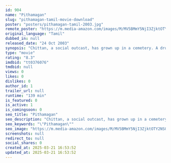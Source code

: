 ```yaml
---
id: 904
name: "Pithamagan"
slug: "pithamagan-tamil-movie-download"
poster: "posters/pithamagan-tamil-2003.jpg"
remote_poster: "https://m.media-amazon.com/images/M/MV5BMmY5NjI3ZjktOTY2NS00OTQwLTllMzktYmE2OGFkYjkwOGMyXkEyXkFqcGc@._V1_SX300.jpg"
original_language: "Tamil"
dubbed_in: null
released_date: "24 Oct 2003"
synopsis: "Chittan, a social outcast, has grown up in a cemetery. A drug dealer finds him a job in a cannabis farm. In prison, he meets a conman, Shakti. This friendship transforms him from his stony existence."
type: "movie"
rating: "8.3"
imdbid: "tt0376076"
tmdbid: null
views: 0
likes: 0
dislikes: 0
author_id: 1
trailer_url: null
runtime: "139 min"
is_featured: 0
is_active: 1
is_comingsoon: 0
seo_title: "Pithamagan"
seo_description: "Chittan, a social outcast, has grown up in a cemetery. A drug dealer finds him a job in a cannabis farm. In prison, he meets a conman, Shakti. This friendship transforms him from his stony existence."
seo_keywords: "\"Pithamagan\""
seo_image: "https://m.media-amazon.com/images/M/MV5BMmY5NjI3ZjktOTY2NS00OTQwLTllMzktYmE2OGFkYjkwOGMyXkEyXkFqcGc@._V1_SX300.jpg"
screenshots: null
redirect_to: null
social_shares: 0
created_at: 2025-03-21 16:53:52
updated_at: 2025-03-21 16:53:52
---
```


